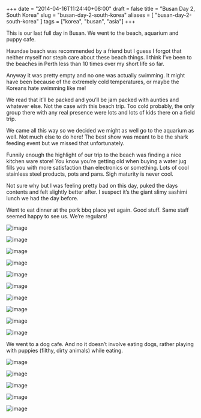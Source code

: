 +++
date = "2014-04-16T11:24:40+08:00"
draft = false
title = "Busan Day 2, South Korea"
slug = "busan-day-2-south-korea"
aliases = [
	"busan-day-2-south-korea"
]
tags = ["korea", "busan", "asia"]
+++

This is our last full day in Busan. We went to the beach, aquarium and puppy cafe.

Haundae beach was recommended by a friend but I guess I forgot that neither myself nor steph care about these beach things. I think I’ve been to the beaches in Perth less than 10 times over my short life so far.

Anyway it was pretty empty and no one was actually swimming. It might have been because of the extremely cold temperatures, or maybe the Koreans hate swimming like me!

We read that it’ll be packed and you’ll be jam packed with aunties and whatever else. Not the case with this beach trip. Too cold probably, the only group there with any real presence were lots and lots of kids there on a field trip.

We came all this way so we decided we might as well go to the aquarium as well. Not much else to do here! The best show was meant to be the shark feeding event but we missed that unfortunately.

Funnily enough the highlight of our trip to the beach was finding a nice kitchen ware store! You know you’re getting old when buying a water jug fills you with more satisfaction than electronics or something. Lots of cool stainless steel products, pots and pans. Sigh maturity is never cool.

Not sure why but I was feeling pretty bad on this day, puked the days contents and felt slightly better after. I suspect it’s the giant slimy sashimi lunch we had the day before.

Went to eat dinner at the pork bbq place yet again. Good stuff. Same staff seemed happy to see us. We’re regulars!


![image](/travel-blog/images/2014/04/wpid-wp-1397703856479.jpg)


![image](/travel-blog/images/2014/04/wpid-wp-1397703877911.jpg)

![image](/travel-blog/images/2014/04/wpid-wp-1397703894704.jpg)

![image](/travel-blog/images/2014/04/wpid-wp-1397703899681.jpg)

![image](/travel-blog/images/2014/04/wpid-wp-1397703952314.jpg)

![image](/travel-blog/images/2014/04/wpid-wp-1397703965033.jpg)

![image](/travel-blog/images/2014/04/wpid-wp-1397703991286.jpg)

![image](/travel-blog/images/2014/04/wpid-wp-1397704107905.jpg)

![image](/travel-blog/images/2014/04/wpid-wp-1397704012581.jpg)

![image](/travel-blog/images/2014/04/wpid-wp-1397704023788.jpg)

We went to a dog cafe. And no it doesn’t involve eating dogs, rather playing with puppies (filthy, dirty animals) while eating.

![image](/travel-blog/images/2014/04/wpid-wp-1397704043814.jpg)

![image](/travel-blog/images/2014/04/wpid-wp-1397704057627.jpg)

![image](/travel-blog/images/2014/04/wpid-wp-1397704118654.jpg)

![image](/travel-blog/images/2014/04/wpid-wp-1397704134384.jpg)

![image](/travel-blog/images/2014/04/wpid-wp-1397704139613.jpg)
